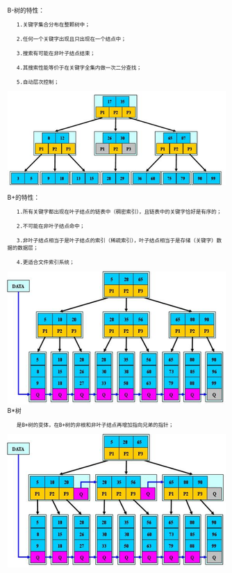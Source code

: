 B-树的特性：

       1.关键字集合分布在整颗树中；

       2.任何一个关键字出现且只出现在一个结点中；

       3.搜索有可能在非叶子结点结束；

       4.其搜索性能等价于在关键字全集内做一次二分查找；

       5.自动层次控制；
      
![Alt text](BTree.JPG "title")

B+的特性：

       1.所有关键字都出现在叶子结点的链表中（稠密索引），且链表中的关键字恰好是有序的；

       2.不可能在非叶子结点命中；

       3.非叶子结点相当于是叶子结点的索引（稀疏索引），叶子结点相当于是存储（关键字）数据的数据层；

       4.更适合文件索引系统；
       
![Alt text](B+Tree.JPG "title")
B*树

       是B+树的变体，在B+树的非根和非叶子结点再增加指向兄弟的指针；
![Alt text](B*Tree.JPG "title")